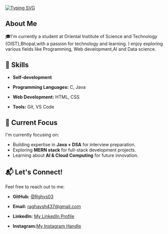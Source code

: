 [![Typing SVG](https://readme-typing-svg.demolab.com?font=Poppins&weight=700&size=21&pause=1000&width=435&lines=%F0%9F%91%8B+Hi%2C+My+Name+is+Raghav+!+(%40Rghvs03);%F0%9F%92%A1+Learning.+Coding.+Growing.+%F0%9F%9A%80)](https://git.io/typing-svg)

## About Me
 🎓I'm currently a student at Oriental Institute of Science and Technology {OIST},Bhopal,with a passion for technology and learning. I enjoy exploring various fields like Programming, Web development,AI and Data science.

## 💼 Skills
- **Self-development**
- **Programming Languages:** C, Java 

- **Web Development:** HTML, CSS
- **Tools:** Git, VS Code

## 🚀 Current Focus
I'm currently focusing on:
- Building expertise in **Java + DSA** for interview preparation.
- Exploring **MERN stack** for full-stack development projects.
- Learning about **AI & Cloud Computing** for future innovation.

## 📬 Let's Connect!
Feel free to reach out to me:
- **GitHub:** [@Rghvs03](https://github.com/Rghvs03)
- **Email:**  [raghavsh437@gmail.com](mailto:raghavsh437@gmail.com)
- **LinkedIn:** [My LinkedIn Profile](https://www.linkedin.com/in/raghav-sharma-tech/)

- **Instagram:**[My Instagram Handle](https://www.instagram.com/raghav_sharma._03?igsh=YW1oNnN6NW0yMXpu)

              
